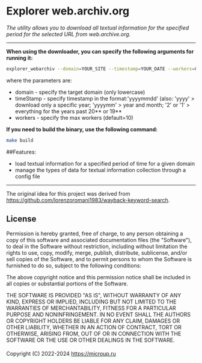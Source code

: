 # Explorer web.archiv.org
*The utility allows you to download all textual information for the specified period for the selected URL from web.archive.org.*

--------------------------

**When using the downloader, you can specify the following arguments for running it:**

```bash
explorer_webarchiv --domain=YOUR_SITE --timestamp=YOUR_DATE --workers=COUNT_WORKERS
```

where the parameters are:

* domain - specify the target domain (only lowercase)
* timeStamp - specify timestamp in the format:'yyyymmdd' (also: 'yyyy' > download only a specific year; 'yyyymm' > year and month; '2' or '1' > everything for the years past 20** or 19**
* workers - specify the max workers (default=10)

**If you need to build the binary, use the following command:**

```bash
make build
```

##Features:

* load textual information for a specified period of time for a given domain
* manage the types of data for textual information collection through a config file

----

The original idea for this project was derived from https://github.com/lorenzoromani1983/wayback-keyword-search.

## License

Permission is hereby granted, free of charge, to any person obtaining a copy
of this software and associated documentation files (the "Software"), to deal
in the Software without restriction, including without limitation the rights
to use, copy, modify, merge, publish, distribute, sublicense, and/or sell
copies of the Software, and to permit persons to whom the Software is
furnished to do so, subject to the following conditions:

The above copyright notice and this permission notice shall be included in
all copies or substantial portions of the Software.

THE SOFTWARE IS PROVIDED "AS IS", WITHOUT WARRANTY OF ANY KIND, EXPRESS OR
IMPLIED, INCLUDING BUT NOT LIMITED TO THE WARRANTIES OF MERCHANTABILITY,
FITNESS FOR A PARTICULAR PURPOSE AND NONINFRINGEMENT. IN NO EVENT SHALL THE
AUTHORS OR COPYRIGHT HOLDERS BE LIABLE FOR ANY CLAIM, DAMAGES OR OTHER
LIABILITY, WHETHER IN AN ACTION OF CONTRACT, TORT OR OTHERWISE, ARISING FROM,
OUT OF OR IN CONNECTION WITH THE SOFTWARE OR THE USE OR OTHER DEALINGS IN THE
SOFTWARE.

####

Copyright (C) 2022-2024 https://microup.ru

